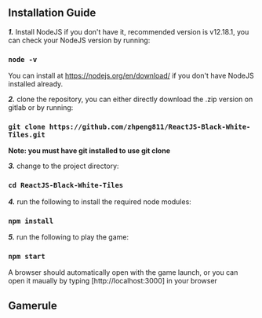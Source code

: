 ## Installation Guide

***1.*** Install NodeJS if you don't have it, recommended version is v12.18.1, you can check your NodeJS version by running:
### `node -v`
You can install at https://nodejs.org/en/download/ if you don't have NodeJS installed already. <br />

***2.*** clone the repository, you can either directly download the .zip version on gitlab or by running:
### `git clone https://github.com/zhpeng811/ReactJS-Black-White-Tiles.git`
**Note: you must have git installed to use git clone** <br />

***3.*** change to the project directory:
### `cd ReactJS-Black-White-Tiles` <br />

***4.*** run the following to install the required node modules:
### `npm install` <br />

***5.*** run the following to play the game:
### `npm start`
A browser should automatically open with the game launch, or you can open it maually by typing [http://localhost:3000] in your browser <br />

## Gamerule


